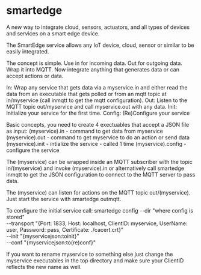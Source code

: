 # smartedge
A new way to integrate cloud, sensors, actuators, and all types of devices and services on a smart edge device.

The SmartEdge service allows any IoT device, cloud, sensor or similar to be easily integrated.

The concept is simple. Use in for incoming data. Out for outgoing data. Wrap it into MQTT. Now integrate anything that generates data or can accept actions or data.

In: Wrap any service that gets data via a myservice.in and either read the data from an executable that gets polled or from an mqtt topic at in/myservice (call inmqtt to get the mqtt configuration).
Out: Listen to the MQTT topic out/myservice and call myservice.out with any data.
Init: Initialize your service for the first time.
Config: (Re)Configure your service

Basic concepts, you need to create 4 exectuables that accept a JSON file as input:
   (myservice).in - command to get data from myservice
   (myservice).out - command to get myservice to do an action or send data
   (myservice).init - intialize the service - called 1 time
   (myservice).config - configure the service

 The (myservice) can be wrapped inside an MQTT subscriber with the topic in/(myservice) and invoke (myservice).in
 or alternatively call smartedge inmqtt to get the JSON configuration to connect to the MQTT server to pass data.

 The (myservice) can listen for actions on the MQTT topic out/(myservice). Just start the service with smartedge outmqtt.

 To configure the initial service call:
    smartedge config --dir "where config is stored" \
        --transport "{Port: 1833, Host: localhost, ClientID: myservice, UserName: user, Password: pass, Certificate: ./cacert.crt}" \
        --init "{myservicejson:toinit}" \
        --conf "{myservicejson:to(re)conf}"

If you want to rename myservice to something else just change the myservice executables in the top directory and make sure your ClientID reflects the new name as well.

